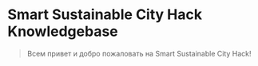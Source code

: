 # Smart Sustainable City Hack Knowledgebase

> Всем привет и добро пожаловать на Smart Sustainable City Hack!
